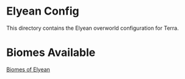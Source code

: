 # Elyean Config

This directory contains the Elyean overworld configuration for Terra.

# Biomes Available

[Biomes of Elyean](Biomes.md)